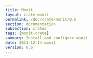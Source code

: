 ```yaml
---
title: Monit
layout: crate-monit
permalink: /doc/crate/monit/0.6
section: documentation
subsection: crates
tags: [monit-crate]
summary: Install and configure monit
date: 2011-12-14-monit
version: 0.6
---
```

